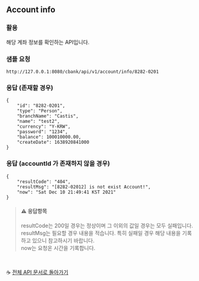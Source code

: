 
## Account info

### 활용
해당 계좌 정보를 확인하는 API입니다.

### 샘플 요청
```
http://127.0.0.1:8080/cbank/api/v1/account/info/8282-0201
```

### 응답 (존재할 경우)
```
{
    "id": "8282-0201",
    "type": "Person",
    "branchName": "Castis",
    "name": "test2",
    "currency": "Y-KRW",
    "password": "1234",
    "balance": 100010000.00,
    "createDate": 1638920841000
}
```

### 응답 (accountId 가 존재하지 않을 경우)
```
{
    "resultCode": "404",
    "resultMsg": "[8282-02012] is not exist Account!",
    "now": "Sat Dec 10 21:49:41 KST 2021"
}
```

> #### ⚠ 응답항목  
> resultCode는 200일 경우는 정상이며 그 이외의 값일 경우는 모두 실패입니다.<br>
> resultMsg는 필요할 경우 내용을 적습니다. 특히 실패일 경우 해당 내용을 기록하고 있으니 참고하시기 바랍니다.<br>
> now는 요청온 시간을 기록합니다.

<br>

☕ [전체 API 문서로 돌아가기](/api.md)
